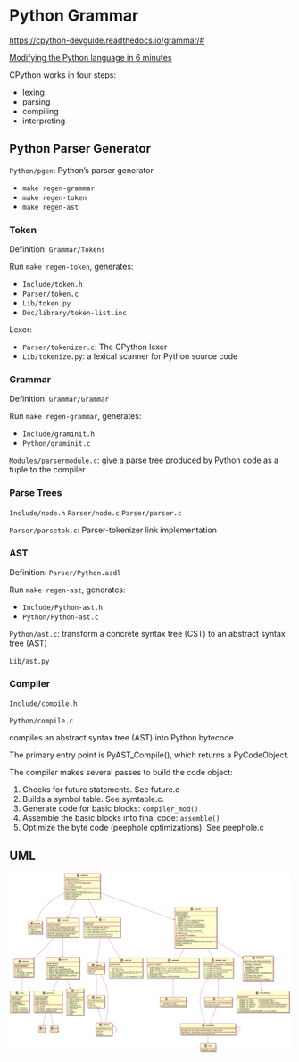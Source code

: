 # Python Grammar


<https://cpython-devguide.readthedocs.io/grammar/#>

[Modifying the Python language in 6 minutes](<https://hackernoon.com/modifying-the-python-language-in-7-minutes-b94b0a99ce14>)



CPython works in four steps:

- lexing
- parsing
- compiling
- interpreting

## Python Parser Generator

`Python/pgen`: Python’s parser generator

- `make regen-grammar`
- `make regen-token`
-  `make regen-ast`

### Token

Definition: `Grammar/Tokens`

Run `make regen-token`, generates:

- `Include/token.h`
- `Parser/token.c`
- `Lib/token.py`
- `Doc/library/token-list.inc`

Lexer:

- `Parser/tokenizer.c`: The CPython lexer
- `Lib/tokenize.py`: a lexical scanner for Python source code



### Grammar

Definition: `Grammar/Grammar`

Run `make regen-grammar`, generates:

- `Include/graminit.h`
- `Python/graminit.c`



`Modules/parsermodule.c`: give a parse tree produced by Python code as a tuple to the compiler



### Parse Trees

`Include/node.h`
`Parser/node.c`
`Parser/parser.c`


`Parser/parsetok.c`: Parser-tokenizer link implementation


### AST

Definition: `Parser/Python.asdl`

Run `make regen-ast`, generates:

- `Include/Python-ast.h`
- `Python/Python-ast.c`


`Python/ast.c`: transform a concrete syntax tree (CST) to an abstract syntax tree (AST)

`Lib/ast.py`

### Compiler

`Include/compile.h`

`Python/compile.c`

compiles an abstract syntax tree (AST) into Python bytecode.

The primary entry point is PyAST_Compile(), which returns a
PyCodeObject.  

The compiler makes several passes to build the code object:
1. Checks for future statements.  See future.c
2. Builds a symbol table.  See symtable.c.
3. Generate code for basic blocks: `compiler_mod()`
4. Assemble the basic blocks into final code: `assemble()`
5. Optimize the byte code (peephole optimizations).  See peephole.c



## UML

![Cpython UML](./out/cpython_uml/cpython_uml.png)